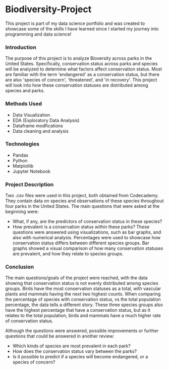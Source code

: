 # Biodiversity-Project
This project is part of my data science portfolio and was created to showcase some of the skills I have learned since I started my journey into programming and data science!

### Introduction
The purpose of this project is to analyze Bioversity across parks in the United States. Specifically, conservation status across parks and species will be analyzed to determine what factors affect conservation status. Most are familiar with the term 'endangered' as a conservation status, but there are also 'species of concern', 'threatened', and 'in recovery'. This project will look into how these conservation statuses are distributed among species and parks. 

### Methods Used
* Data Visualization
* EDA (Exploratory Data Analysis)
* Dataframe modfications
* Data cleaning and analysis

### Technologies
* Pandas
* Python
* Matplotlib
* Jupyter Notebook

### Project Description
Two .csv files were used in this project, both obtained from Codecademy. They contain data on species and observations of these species throughout four parks in the United States.
The main questions that were asked at the beginning were: 
  * What, if any, are the predictors of conservation status in these species?
  * How prevalent is a conservation status within these parks?
These questions were answered using visualizations, such as bar graphs, and also with numerical analysis. Percentages were used to showcase how conservation status differs between different species groups.
Bar graphs showed a visual comparison of how many conservation statuses are prevalent, and how they relate to species groups.

### Conclusion
The main questions/goals of the project were reached, with the data showing that conservation status is not evenly distributed among species groups. Birds have the most conservation statuses as a total, with vascular plants and mammals having the next two highest counts.
When comparing the percentage of species with conservation status, vs the total population percentage, the data tells a different story. These three species groups also have the highest percentage that have a conservation status, but as it relates to the total population, birds and mammals have a much higher rate of conservation status.

Although the questions were answered, possible improvements or further questions that could be answered in another review:

   * Which kinds of species are most prevalent in each park?
   * How does the conservation status vary between the parks?
   * Is it possible to predict if a species will become endangered, or a species of concern?
